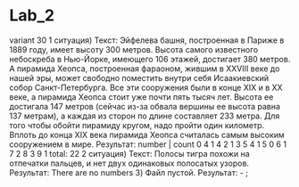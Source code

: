 # Lab_2
variant 30
1 ситуация) Текст: Эйфелева башня, построенная в Париже в 1889 году, имеет высоту 300 метров. Высота самого известного небоскреба в Нью-Йорке, имеющего 106 этажей, достигает 380 метров. А пирамида Хеопса, построенная фараоном, жившим в XXVIII веке до нашей эры, может свободно поместить внутри себя Исаакиевский собор Санкт-Петербурга. Все эти сооружения были в конце XIX и в XX веке, а пирамида Хеопса стоит уже почти пять тысяч лет. Высота ее достигала 147 метров (сейчас из-за обвала вершины ее высота равна 137 метрам), а каждая из сторон по длине составляет 233 метра. Для того чтобы обойти пирамиду кругом, надо пройти один километр. Вплоть до конца XIX века пирамида Хеопса считалась самым высоким сооружением в мире.
Результат:
number | count
  0        4
  1        4
  2        1
  3        5
  4        1
  5        0
  6        1
  7        2
  8        3
  9        1
total:  22
2 ситуация) Текст: Полосы тигра похожи на отпечатки пальцев, и нет двух одинаковых полосатых узоров.
Результат: There are no numbers
3) Файл пустой. Результат: - ; 
